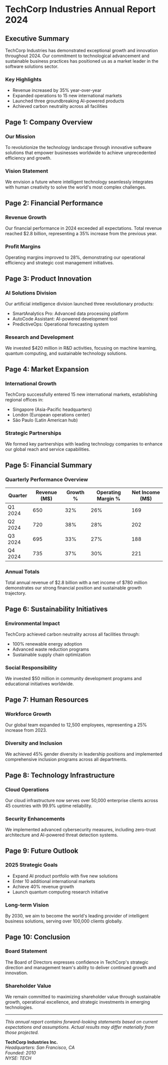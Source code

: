 # TechCorp Industries Annual Report 2024

## Executive Summary

TechCorp Industries has demonstrated exceptional growth and innovation throughout 2024. Our commitment to technological advancement and sustainable business practices has positioned us as a market leader in the software solutions sector.

### Key Highlights

- Revenue increased by 35% year-over-year
- Expanded operations to 15 new international markets
- Launched three groundbreaking AI-powered products
- Achieved carbon neutrality across all facilities

## Page 1: Company Overview

### Our Mission

To revolutionize the technology landscape through innovative software solutions that empower businesses worldwide to achieve unprecedented efficiency and growth.

### Vision Statement

We envision a future where intelligent technology seamlessly integrates with human creativity to solve the world's most complex challenges.

## Page 2: Financial Performance

### Revenue Growth

Our financial performance in 2024 exceeded all expectations. Total revenue reached $2.8 billion, representing a 35% increase from the previous year.

### Profit Margins

Operating margins improved to 28%, demonstrating our operational efficiency and strategic cost management initiatives.

## Page 3: Product Innovation

### AI Solutions Division

Our artificial intelligence division launched three revolutionary products:
- SmartAnalytics Pro: Advanced data processing platform
- AutoCode Assistant: AI-powered development tool
- PredictiveOps: Operational forecasting system

### Research and Development

We invested $420 million in R&D activities, focusing on machine learning, quantum computing, and sustainable technology solutions.

## Page 4: Market Expansion

### International Growth

TechCorp successfully entered 15 new international markets, establishing regional offices in:
- Singapore (Asia-Pacific headquarters)
- London (European operations center)
- São Paulo (Latin American hub)

### Strategic Partnerships

We formed key partnerships with leading technology companies to enhance our global reach and service capabilities.

## Page 5: Financial Summary

### Quarterly Performance Overview

| Quarter | Revenue (M$) | Growth % | Operating Margin % | Net Income (M$) |
|---------|--------------|----------|-------------------|-----------------|
| Q1 2024 | 650          | 32%      | 26%               | 169             |
| Q2 2024 | 720          | 38%      | 28%               | 202             |
| Q3 2024 | 695          | 33%      | 27%               | 188             |
| Q4 2024 | 735          | 37%      | 30%               | 221             |

### Annual Totals

Total annual revenue of $2.8 billion with a net income of $780 million demonstrates our strong financial position and sustainable growth trajectory.

## Page 6: Sustainability Initiatives

### Environmental Impact

TechCorp achieved carbon neutrality across all facilities through:
- 100% renewable energy adoption
- Advanced waste reduction programs
- Sustainable supply chain optimization

### Social Responsibility

We invested $50 million in community development programs and educational initiatives worldwide.

## Page 7: Human Resources

### Workforce Growth

Our global team expanded to 12,500 employees, representing a 25% increase from 2023.

### Diversity and Inclusion

We achieved 45% gender diversity in leadership positions and implemented comprehensive inclusion programs across all departments.

## Page 8: Technology Infrastructure

### Cloud Operations

Our cloud infrastructure now serves over 50,000 enterprise clients across 45 countries with 99.9% uptime reliability.

### Security Enhancements

We implemented advanced cybersecurity measures, including zero-trust architecture and AI-powered threat detection systems.

## Page 9: Future Outlook

### 2025 Strategic Goals

- Expand AI product portfolio with five new solutions
- Enter 10 additional international markets
- Achieve 40% revenue growth
- Launch quantum computing research initiative

### Long-term Vision

By 2030, we aim to become the world's leading provider of intelligent business solutions, serving over 100,000 clients globally.

## Page 10: Conclusion

### Board Statement

The Board of Directors expresses confidence in TechCorp's strategic direction and management team's ability to deliver continued growth and innovation.

### Shareholder Value

We remain committed to maximizing shareholder value through sustainable growth, operational excellence, and strategic investments in emerging technologies.

---

*This annual report contains forward-looking statements based on current expectations and assumptions. Actual results may differ materially from those projected.*

**TechCorp Industries Inc.**  
*Headquarters: San Francisco, CA*  
*Founded: 2010*  
*NYSE: TECH*
